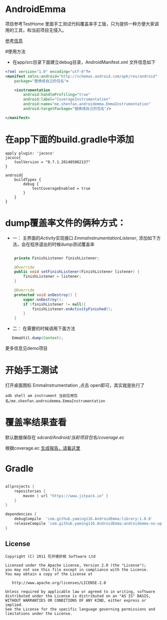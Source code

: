 AndroidEmma
====

项目参考TestHome 里面手工测试代码覆盖率手工版，只为提供一种方便大家调用的工具，和当前项目无侵入。

[参考信息](https://testerhome.com/wiki/androidcodecoveragebydockerq) 


#使用方法

* 在app/src目录下面建立debug目录，AndroidManifest.xml 文件信息如下

```xml
<?xml version="1.0" encoding="utf-8"?>
<manifest xmlns:android="http://schemas.android.com/apk/res/android"
    package="替换成自己的包名">

    <instrumentation
        android:handleProfiling="true"
        android:label="CoverageInstrumentation"
        android:name="me.shenfan.androidemma.EmmaInstrumentation"
        android:targetPackage="替换成自己的包名"/>

</manifest>
```


# 在app下面的build.gradle中添加

```
apply plugin: 'jacoco'
jacoco{
    toolVersion = "0.7.1.201405082137"
}

android{
    buildTypes {
        debug {
            testCoverageEnabled = true
        }   
    }
}
```

#  dump覆盖率文件的俩种方式：

*  一： 主界面的*Activity*实现接口 *EmmaInstrumentationListener*, 添加如下方法，会在程序退出的时候dump测试覆盖率

```java

    private FinishListener finishListener;

    @Override
    public void setFinishListener(FinishListener listener) {
        finishListener = listener;
    }

    @Override
    protected void onDestroy() {
        super.onDestroy();
        if (finishListener != null){
            finishListener.onActivityFinished();
        }
    }

```

*  二： 在需要的时候调用下面方法

```java
   EmmaUtil.dump(Context);
```

更多信息见demo项目

# 开始手工测试

打开桌面图标 EmmaInstrumentation ,点击 open即可，其实就是执行了

```
adb shell am instrument 当前应用包名/me.shenfan.androidemma.EmmaInstrumentation
```

# 覆盖率结果查看

默认数据保存在 *sdcard/Android/当前项目包名/coverage.ec*

根据coverage.ec [生成报告，请看这里](http://blog.csdn.net/itfootball/article/details/45644159)

# Gradle

```groovy

allprojects {
    repositories {
        maven { url "https://www.jitpack.io" }
    }
}

dependencies {
    debugCompile  'com.github.yaming116.AndroidEmma:library:1.0.0'
    releaseCompile 'com.github.yaming116.AndroidEmma:androidemma-no-op:1.0.0'
}
```

License
-------

    Copyright (C) 2011 花开堪折枝 Software Ltd

    Licensed under the Apache License, Version 2.0 (the "License");
    you may not use this file except in compliance with the License.
    You may obtain a copy of the License at

       http://www.apache.org/licenses/LICENSE-2.0

    Unless required by applicable law or agreed to in writing, software
    distributed under the License is distributed on an "AS IS" BASIS,
    WITHOUT WARRANTIES OR CONDITIONS OF ANY KIND, either express or implied.
    See the License for the specific language governing permissions and
    limitations under the License.


